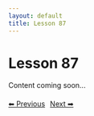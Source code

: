 ```yaml
---
layout: default
title: Lesson 87
---
```


# Lesson 87

Content coming soon...

<div style="margin-top: 20px;">
<a href="/docs/Intermediate/Lessons/lesson_86.md" style="margin-right: 10px;">⬅ Previous</a><a href="/docs/Intermediate/Lessons/lesson_88.md">Next ➡</a>
</div>
